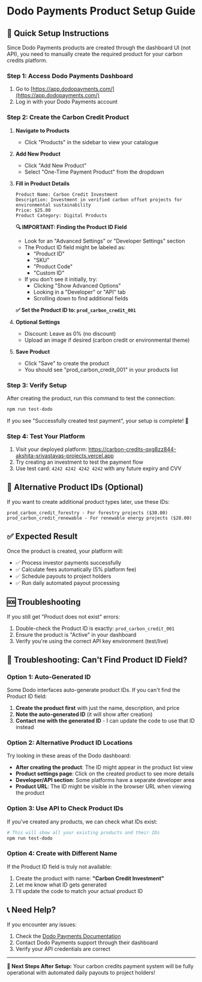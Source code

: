 # Dodo Payments Product Setup Guide

## 🚀 Quick Setup Instructions

Since Dodo Payments products are created through the dashboard UI (not API), you need to manually create the required product for your carbon credits platform.

### Step 1: Access Dodo Payments Dashboard

1. Go to [https://app.dodopayments.com/](https://app.dodopayments.com/)
2. Log in with your Dodo Payments account

### Step 2: Create the Carbon Credit Product

1. **Navigate to Products**
   - Click "Products" in the sidebar to view your catalogue

2. **Add New Product**
   - Click "Add New Product"
   - Select "One-Time Payment Product" from the dropdown

3. **Fill in Product Details**
   ```
   Product Name: Carbon Credit Investment
   Description: Investment in verified carbon offset projects for environmental sustainability
   Price: $25.00
   Product Category: Digital Products
   ```

   **🔍 IMPORTANT: Finding the Product ID Field**
   - Look for an "Advanced Settings" or "Developer Settings" section
   - The Product ID field might be labeled as:
     - "Product ID" 
     - "SKU"
     - "Product Code"
     - "Custom ID"
   - If you don't see it initially, try:
     - Clicking "Show Advanced Options"
     - Looking in a "Developer" or "API" tab
     - Scrolling down to find additional fields

   **✅ Set the Product ID to: `prod_carbon_credit_001`**

4. **Optional Settings**
   - Discount: Leave as 0% (no discount)
   - Upload an image if desired (carbon credit or environmental theme)

5. **Save Product**
   - Click "Save" to create the product
   - You should see "prod_carbon_credit_001" in your products list

### Step 3: Verify Setup

After creating the product, run this command to test the connection:

```bash
npm run test-dodo
```

If you see "Successfully created test payment", your setup is complete! 🎉

### Step 4: Test Your Platform

1. Visit your deployed platform: https://carbon-credits-qxg8zz844-akshita-srivastavas-projects.vercel.app
2. Try creating an investment to test the payment flow
3. Use test card: `4242 4242 4242 4242` with any future expiry and CVV

## 🔧 Alternative Product IDs (Optional)

If you want to create additional product types later, use these IDs:

```
prod_carbon_credit_forestry - For forestry projects ($30.00)
prod_carbon_credit_renewable - For renewable energy projects ($20.00)
```

## ✅ Expected Result

Once the product is created, your platform will:
- ✅ Process investor payments successfully
- ✅ Calculate fees automatically (5% platform fee)
- ✅ Schedule payouts to project holders
- ✅ Run daily automated payout processing

## 🆘 Troubleshooting

If you still get "Product does not exist" errors:
1. Double-check the Product ID is exactly: `prod_carbon_credit_001`
2. Ensure the product is "Active" in your dashboard
3. Verify you're using the correct API key environment (test/live)

## 🔧 Troubleshooting: Can't Find Product ID Field?

### Option 1: Auto-Generated ID
Some Dodo interfaces auto-generate product IDs. If you can't find the Product ID field:

1. **Create the product first** with just the name, description, and price
2. **Note the auto-generated ID** (it will show after creation)
3. **Contact me with the generated ID** - I can update the code to use that ID instead

### Option 2: Alternative Product ID Locations
Try looking in these areas of the Dodo dashboard:

- **After creating the product**: The ID might appear in the product list view
- **Product settings page**: Click on the created product to see more details
- **Developer/API section**: Some platforms have a separate developer area
- **Product URL**: The ID might be visible in the browser URL when viewing the product

### Option 3: Use API to Check Product IDs
If you've created any products, we can check what IDs exist:

```bash
# This will show all your existing products and their IDs
npm run test-dodo
```

### Option 4: Create with Different Name
If the Product ID field is truly not available:

1. Create the product with name: **"Carbon Credit Investment"**
2. Let me know what ID gets generated
3. I'll update the code to match your actual product ID

## 📞 Need Help?

If you encounter any issues:
1. Check the [Dodo Payments Documentation](https://docs.dodopayments.com/)
2. Contact Dodo Payments support through their dashboard
3. Verify your API credentials are correct

---

**🎯 Next Steps After Setup:**
Your carbon credits payment system will be fully operational with automated daily payouts to project holders!
